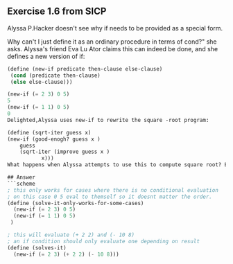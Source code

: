 ## Exercise 1.6 from SICP
Alyssa P.Hacker doesn't see why if needs to be provided as a special form. 

Why can't I just define it as an ordinary procedure in terms of cond?" she asks. Alyssa's friend Eva Lu Ator
claims this can indeed be done, and she defines a new version of if:

```scheme
(define (new-if predicate then-clause else-clause)
 (cond (predicate then-clause)
 (else else-clause)))

(new-if (= 2 3) 0 5)
5
(new-if (= 1 1) 0 5)
0
Delighted,Alyssa uses new-if to rewrite the square -root program: 

(define (sqrt-iter guess x)
(new-if (good-enogh? guess x )
	guess 
	(sqrt-iter (improve guess x ) 
		   x)))
What happens when Alyssa attempts to use this to compute square root? Explain

## Answer
```scheme
; this only works for cases where there is no conditional evaluation 
; on this case 0 5 eval to themself so it doesnt matter the order.
(define (solve-it-only-works-for-some-cases)
  (new-if (= 2 3) 0 5)
  (new-if (= 1 1) 0 5)
 )

; this will evaluate (+ 2 2) and (- 10 8)
; an if condition should only evaluate one depending on result
(define (solves-it)
  (new-if (= 2 3) (+ 2 2) (- 10 8)))
